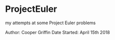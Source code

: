 # ProjectEuler
my attempts at some Project Euler problems

Author: Cooper Griffin
Date Started: April 15th 2018
